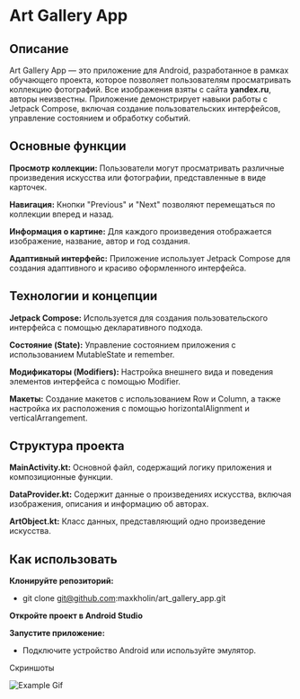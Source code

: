 # Art Gallery App

## Описание

Art Gallery App — это приложение для Android, разработанное в рамках обучающего проекта, которое позволяет пользователям просматривать коллекцию фотографий.
Все изображения взяты с сайта **yandex.ru**, авторы неизвестны.
Приложение демонстрирует навыки работы с Jetpack Compose, включая создание пользовательских интерфейсов, управление состоянием и обработку событий.

## Основные функции

**Просмотр коллекции:** Пользователи могут просматривать различные произведения искусства или фотографии, представленные в виде карточек.

**Навигация:** Кнопки "Previous" и "Next" позволяют перемещаться по коллекции вперед и назад.

**Информация о картине:** Для каждого произведения отображается изображение, название, автор и год создания.

**Адаптивный интерфейс:** Приложение использует Jetpack Compose для создания адаптивного и красиво оформленного интерфейса.

## Технологии и концепции

**Jetpack Compose:** Используется для создания пользовательского интерфейса с помощью декларативного подхода.

**Состояние (State):** Управление состоянием приложения с использованием MutableState и remember.

**Модификаторы (Modifiers):** Настройка внешнего вида и поведения элементов интерфейса с помощью Modifier.

**Макеты:** Создание макетов с использованием Row и Column, а также настройка их расположения с помощью horizontalAlignment и verticalArrangement.

## Структура проекта

**MainActivity.kt:** Основной файл, содержащий логику приложения и композиционные функции.

**DataProvider.kt:** Содержит данные о произведениях искусства, включая изображения, описания и информацию об авторах.

**ArtObject.kt:** Класс данных, представляющий одно произведение искусства.

## Как использовать

**Клонируйте репозиторий:**

- git clone git@github.com:maxkholin/art_gallery_app.git

**Откройте проект в Android Studio**

**Запустите приложение:**

- Подключите устройство Android или используйте эмулятор.

Скриншоты

![Example Gif](./images/art_gallery_app_example.gif)


